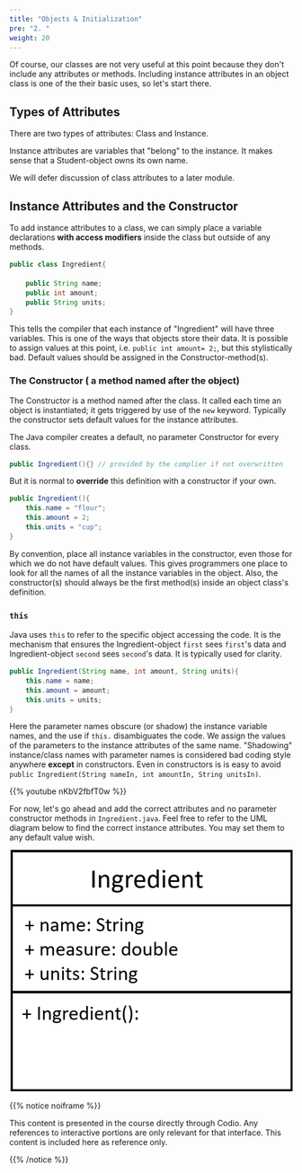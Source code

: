```yaml
---
title: "Objects & Initialization"
pre: "2. "
weight: 20
---
```


Of course, our classes are not very useful at this point because they don't include any attributes or methods. Including instance attributes in an object class is one of the their basic uses, so let's start there.  

##  Types of Attributes

There are two types of attributes: Class and Instance.

Instance attributes are variables that "belong" to the instance.  It makes sense that a Student-object owns its own name.

We will defer discussion of class attributes to a later module.

## Instance Attributes and the Constructor

To add instance attributes to a class, we can simply place a variable declarations <b>with access modifiers</b> inside the class but outside of any methods.

```java
public class Ingredient{
    
    public String name;
    public int amount;
    public String units;
}
```

This tells the compiler that each instance of "Ingredient" will have three variables.  This is one of the ways that objects store their data.  It is possible to assign values at this point, i.e. `public int amount= 2;`, but this stylistically bad.  Default values should be assigned in the Constructor-method(s).

### The Constructor ( a method named after the object)

The Constructor is a method named after the class.  It called each time an object is instantiated;  it gets triggered by use of the `new` keyword. Typically the constructor sets default values for the instance attributes.  

The Java compiler creates a default, no parameter Constructor for every class.

```java
public Ingredient(){} // provided by the complier if not overwritten
```

But it is normal to **override** this definition with a constructor if your own.

```java
public Ingredient(){
    this.name = "flour";
    this.amount = 2;
    this.units = "cup";
}

```

By convention, place all instance variables in the constructor, even those for which we do not have default values.  This gives programmers one place to look for all the names of all the instance variables in the object.  Also, the constructor(s) should always be the first method(s) inside an object class's definition.

### `this`

Java uses `this` to refer to the specific object accessing the code.  It is the mechanism that ensures the Ingredient-object `first` sees `first`'s data and Ingredient-object `second` sees `second`'s data.  It is typically used for clarity.

```java
public Ingredient(String name, int amount, String units){
    this.name = name;
    this.amount = amount;
    this.units = units;
}

```

Here the parameter names obscure (or shadow) the instance variable names, and the use if `this.` disambiguates the code.  We assign the values of the parameters to the instance attributes of the same name.  "Shadowing" instance/class names with parameter names is considered bad coding style anywhere <b>except</b> in constructors.  Even in constructors is is easy to avoid `public Ingredient(String nameIn, int amountIn, String unitsIn)`.

{{% youtube nKbV2fbfT0w %}}

<!-- TODO Update Video? -->

For now, let's go ahead and add the correct attributes and no parameter constructor methods in `Ingredient.java`.  Feel free to refer to the UML diagram below to find the correct instance attributes. You may set them to any default value wish.

![UML Class Diagram showing Ingredient](/images/07-object/m6_uml1_j.png)

{{% notice noiframe %}}

This content is presented in the course directly through Codio. Any references to interactive portions are only relevant for that interface. This content is included here as reference only. 

{{% /notice %}}

